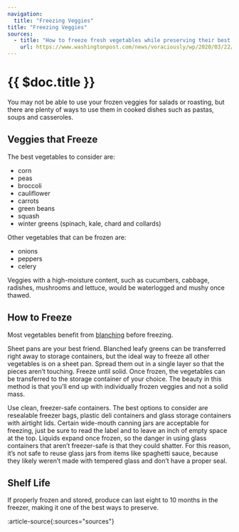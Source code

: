 ```yaml
---
navigation:
  title: "Freezing Veggies"
title: "Freezing Veggies"
sources:
  - title: "How to freeze fresh vegetables while preserving their best qualities"
    url: https://www.washingtonpost.com/news/voraciously/wp/2020/03/22/how-to-freeze-fresh-vegetables-while-preserving-their-best-qualities/
---
```


# {{ $doc.title }}

You may not be able to use your frozen veggies for salads or roasting, but there are plenty of ways to use them in cooked dishes such as pastas, soups and casseroles.

## Veggies that Freeze

The best vegetables to consider are:
- corn
- peas
- broccoli
- cauliflower
- carrots
- green beans
- squash
- winter greens (spinach, kale, chard and collards)

Other vegetables that can be frozen are:
- onions
- peppers
- celery

Veggies with a high-moisture content, such as cucumbers, cabbage, radishes, mushrooms and lettuce, would be waterlogged and mushy once thawed.

## How to Freeze

Most vegetables benefit from [blanching](storage_tips/freezing_veggies) before freezing.

Sheet pans are your best friend. Blanched leafy greens can be transferred right away to storage containers, but the ideal way to freeze all other vegetables is on a sheet pan. Spread them out in a single layer so that the pieces aren’t touching. Freeze until solid. Once frozen, the vegetables can be transferred to the storage container of your choice. The beauty in this method is that you’ll end up with individually frozen veggies and not a solid mass.

Use clean, freezer-safe containers. The best options to consider are resealable freezer bags, plastic deli containers and glass storage containers with airtight lids. Certain wide-mouth canning jars are acceptable for freezing, just be sure to read the label and to leave an inch of empty space at the top. Liquids expand once frozen, so the danger in using glass containers that aren’t freezer-safe is that they could shatter. For this reason, it’s not safe to reuse glass jars from items like spaghetti sauce, because they likely weren’t made with tempered glass and don’t have a proper seal.

## Shelf Life

If properly frozen and stored, produce can last eight to 10 months in the freezer, making it one of the best ways to preserve.

:article-source{:sources="sources"}